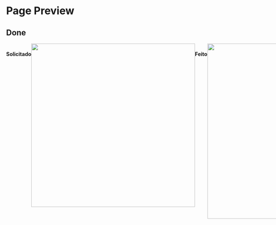 # Page Preview
## Done
<div style="display: flex; justify-content:space-between;">
  <div style="display: flex;">
    <h4>Solicitado</h4>
    <img src="https://i.imgur.com/CdJEJEK.png" style="width: 444px;">
  </div>
  <div style="display: flex;">
    <h4>Feito</h4>
    <img src="https://i.imgur.com/AnhW1xx.png" style="width: 476px;">
  </div>
</div>
